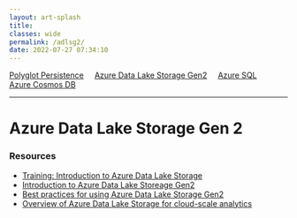 ```yaml
---
layout: art-splash
title: 
classes: wide
permalink: /adlsg2/
date: 2022-07-27 07:34:10
---
```

<a href="../polyglot-persistence">Polyglot Persistence</a> &nbsp; &nbsp; <a href="../adlsg2">Azure Data Lake Storage Gen2</a> &nbsp; &nbsp; <a href="../azure-sql">Azure SQL</a> &nbsp; &nbsp; <a href="../azure-cosmos-db">Azure Cosmos DB</a>
<hr />

# Azure Data Lake Storage Gen 2

### Resources

* [Training: Introduction to Azure Data Lake Storage](https://learn.microsoft.com/en-us/training/modules/intro-to-azure-data-lake-storage/)
* [Introduction to Azure Data Lake Storeage Gen2](https://learn.microsoft.com/en-us/azure/storage/blobs/data-lake-storage-introduction)
* [Best practices for using Azure Data Lake Storage Gen2](https://learn.microsoft.com/en-us/azure/storage/blobs/data-lake-storage-best-practices)
* [Overview of Azure Data Lake Storage for cloud-scale analytics](https://learn.microsoft.com/en-us/azure/cloud-adoption-framework/scenarios/cloud-scale-analytics/best-practices/data-lake-overview?toc=%2Fazure%2Fstorage%2Fblobs%2Ftoc.json)

